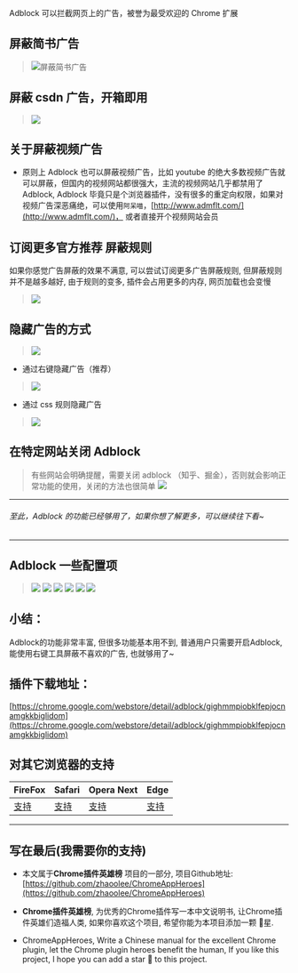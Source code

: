 Adblock 可以拦截网页上的广告，被誉为最受欢迎的 Chrome 扩展

## 屏蔽简书广告
> ![屏蔽简书广告](https://raw.githubusercontent.com/zhaoolee/GraphBed/master/ChromeAppHeroes/4edc8317879442e4a1d9cd2923991c20.gif)

## 屏蔽 csdn 广告，开箱即用
> ![](https://raw.githubusercontent.com/zhaoolee/GraphBed/master/ChromeAppHeroes/3c7d405bddca408783376da776dc2679.gif)

## 关于屏蔽视频广告
- 原则上 Adblock 也可以屏蔽视频广告，比如 youtube 的绝大多数视频广告就可以屏蔽，但国内的视频网站都很强大，主流的视频网站几乎都禁用了 Adblock, Adblock 毕竟只是个浏览器插件，没有很多的重定向权限，如果对视频广告深恶痛绝，可以使用`阿呆喵`，[http://www.admflt.com/](http://www.admflt.com/)， 或者直接开个视频网站会员

## 订阅更多官方推荐 屏蔽规则
如果你感觉广告屏蔽的效果不满意, 可以尝试订阅更多广告屏蔽规则, 但屏蔽规则并不是越多越好, 由于规则的变多, 插件会占用更多的内存, 网页加载也会变慢
> ![](https://raw.githubusercontent.com/zhaoolee/GraphBed/master/ChromeAppHeroes/3db686f86ee944c18fc5ea6918528da3.gif)


## 隐藏广告的方式
> ![](https://raw.githubusercontent.com/zhaoolee/GraphBed/master/ChromeAppHeroes/0d7389a725be40d1a64988a8d68bdf4c.png)
- 通过右键隐藏广告（推荐）
> ![](https://raw.githubusercontent.com/zhaoolee/GraphBed/master/ChromeAppHeroes/651e396a23304e799357289ab80a7dbf.gif)
- 通过 css 规则隐藏广告
> ![](https://raw.githubusercontent.com/zhaoolee/GraphBed/master/ChromeAppHeroes/be94c7a6fee646aea2433ed96bd0a6b5.gif)


## 在特定网站关闭 Adblock
> 有些网站会明确提醒，需要关闭 adblock （知乎、掘金），否则就会影响正常功能的使用，关闭的方法也很简单
> ![](https://raw.githubusercontent.com/zhaoolee/GraphBed/master/ChromeAppHeroes/5550b22f21374f96bc375b6c1bcbc689.gif)
---
###### 至此，Adblock 的功能已经够用了，如果你想了解更多，可以继续往下看~
---
## Adblock 一些配置项
> ![](https://raw.githubusercontent.com/zhaoolee/GraphBed/master/ChromeAppHeroes/74675276f67e44d3985882316ccc63a2.png)
> ![](https://raw.githubusercontent.com/zhaoolee/GraphBed/master/ChromeAppHeroes/4887a02d6342489ca40ead60d74db258.png)
> ![](https://raw.githubusercontent.com/zhaoolee/GraphBed/master/ChromeAppHeroes/36679a4376464fe494ab164d71f48983.png)
> ![](https://raw.githubusercontent.com/zhaoolee/GraphBed/master/ChromeAppHeroes/8fd4ce7f290943b0acf7aec91a4c0dba.png)
> ![](https://raw.githubusercontent.com/zhaoolee/GraphBed/master/ChromeAppHeroes/8fe6235b64e54cf0b4462194f83bbc90.png)
> ![](https://raw.githubusercontent.com/zhaoolee/GraphBed/master/ChromeAppHeroes/dd18ff7c16c04cae8ee90b99c3fd9577.png)


## 小结：

Adblock的功能非常丰富, 但很多功能基本用不到, 普通用户只需要开启Adblock, 能使用右键工具屏蔽不喜欢的广告, 也就够用了~

## 插件下载地址：
[https://chrome.google.com/webstore/detail/adblock/gighmmpiobklfepjocnamgkkbiglidom](https://chrome.google.com/webstore/detail/adblock/gighmmpiobklfepjocnamgkkbiglidom)

## 对其它浏览器的支持

| FireFox | Safari | Opera Next | Edge |
| - | - | - | - |
| [支持](https://addons.mozilla.org/en-US/firefox/addon/adblock-for-firefox/) | [支持](https://getadblock.com/safari/) | [支持](https://addons.opera.com/en/extensions/details/adblock/) | [支持](https://www.microsoft.com/zh-cn/p/adblock/9nblggh4rfhk?rtc=1) |

---
## 写在最后(我需要你的支持)
- 本文属于**Chrome插件英雄榜** 项目的一部分, 项目Github地址: [https://github.com/zhaoolee/ChromeAppHeroes](https://github.com/zhaoolee/ChromeAppHeroes)

- **Chrome插件英雄榜**, 为优秀的Chrome插件写一本中文说明书, 让Chrome插件英雄们造福人类, 如果你喜欢这个项目, 希望你能为本项目添加一颗 🌟星.

- ChromeAppHeroes, Write a Chinese manual for the excellent Chrome plugin, let the Chrome plugin heroes benefit the human, If you like this project, I hope you can add a star 🌟 to this project.
